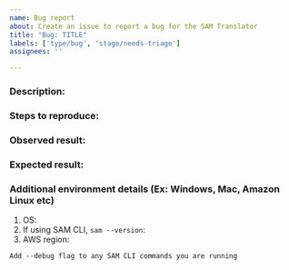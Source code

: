 ```yaml
---
name: Bug report
about: Create an issue to report a bug for the SAM Translator
title: "Bug: TITLE"
labels: ['type/bug', 'stage/needs-triage']
assignees: ''

---
```


<!-- Make sure we don't have an existing Issue that reports the bug you are seeing (both open and closed). 
If you do find an existing Issue, re-open or add a comment to that Issue instead of creating a new one. -->

### Description:
<!-- Briefly describe the bug you are facing.-->



### Steps to reproduce:
<!-- Provide detailed steps to replicate the bug, including steps from third party tools (CDK, etc.) -->



### Observed result:
<!-- Please provide command output with `--debug` flag set.-->



### Expected result:
<!-- Describe what you expected.-->



### Additional environment details (Ex: Windows, Mac, Amazon Linux etc)

1. OS:
2. If using SAM CLI, `sam --version`:
3. AWS region:

`Add --debug flag to any SAM CLI commands you are running`
